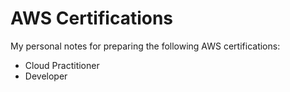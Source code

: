 # AWS Certifications #

My personal notes for preparing the following AWS certifications:

- Cloud Practitioner
- Developer
